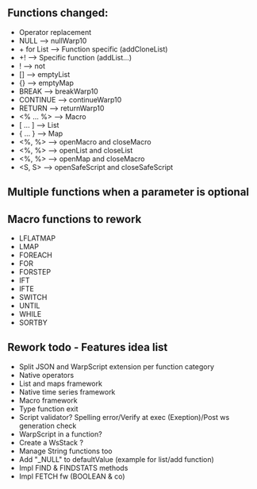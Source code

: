 ## Functions changed:

- Operator replacement
- NULL --> nullWarp10
- \+ for List --> Function specific (addCloneList)
- +! --> Specific function (addList...)
- ! --> not
- [] --> emptyList
- {} --> emptyMap
- BREAK --> breakWarp10
- CONTINUE --> continueWarp10
- RETURN --> returnWarp10
- <% ... %> --> Macro
- [ ... ] --> List
- { ... } --> Map
- <%, %> --> openMacro and closeMacro
- <%, %> --> openList and closeList
- <%, %> --> openMap and closeMacro
- <S, S> --> openSafeScript and closeSafeScript

## Multiple functions when a parameter is optional

## Macro functions to rework

- LFLATMAP
- LMAP
- FOREACH
- FOR
- FORSTEP
- IFT
- IFTE
- SWITCH
- UNTIL
- WHILE
- SORTBY

## Rework todo - Features idea list

- Split JSON and WarpScript extension per function category
- Native operators
- List and maps framework
- Native time series framework
- Macro framework
- Type function exit
- Script validator? Spelling error/Verify at exec (Exeption)/Post ws generation check
- WarpScript in a function?
- Create a WsStack ?
- Manage String functions too
- Add "_NULL" to defaultValue (example for list/add function)
- Impl FIND & FINDSTATS methods
- Impl FETCH fw (BOOLEAN & co)
